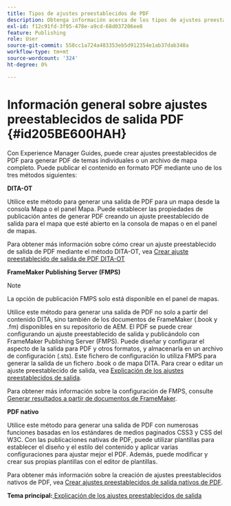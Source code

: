 ```yaml
---
title: Tipos de ajustes preestablecidos de PDF
description: Obtenga información acerca de los tipos de ajustes preestablecidos de PDF que puede crear con Adobe Experience Manager Guides.
exl-id: f12c91fd-3f95-478e-a9cd-68d037206ee8
feature: Publishing
role: User
source-git-commit: 558cc1a724a483353eb5d912354e1ab37dab348a
workflow-type: tm+mt
source-wordcount: '324'
ht-degree: 0%

---
```


# Información general sobre ajustes preestablecidos de salida PDF {#id205BE600HAH}

Con Experience Manager Guides, puede crear ajustes preestablecidos de PDF para generar PDF de temas individuales o un archivo de mapa completo. Puede publicar el contenido en formato PDF mediante uno de los tres métodos siguientes:

**DITA-OT**

Utilice este método para generar una salida de PDF para un mapa desde la consola Mapa o el panel Mapa. Puede establecer las propiedades de publicación antes de generar PDF creando un ajuste preestablecido de salida para el mapa que esté abierto en la consola de mapas o en el panel de mapas.

Para obtener más información sobre cómo crear un ajuste preestablecido de salida de PDF mediante el método DITA-OT, vea [Crear ajuste preestablecido de salida de PDF DITA-OT](./generate-output-pdf-dita-ot.md)

**FrameMaker Publishing Server (FMPS)**

>[!NOTE]
>
> La opción de publicación FMPS solo está disponible en el panel de mapas.

Utilice este método para generar una salida de PDF no solo a partir del contenido DITA, sino también de los documentos de FrameMaker (.book y .fm) disponibles en su repositorio de AEM. El PDF se puede crear configurando un ajuste preestablecido de salida y publicándolo con FrameMaker Publishing Server (FMPS). Puede diseñar y configurar el aspecto de la salida para PDF y otros formatos, y almacenarla en un archivo de configuración (.sts). Este fichero de configuración lo utiliza FMPS para generar la salida de un fichero .book o de mapa DITA. Para crear o editar un ajuste preestablecido de salida, vea [Explicación de los ajustes preestablecidos de salida](../user-guide/generate-output-understand-presets.md).

Para obtener más información sobre la configuración de FMPS, consulte [Generar resultados a partir de documentos de FrameMaker](../user-guide/fm-output-generatation.md).

**PDF nativo**

Utilice este método para generar una salida de PDF con numerosas funciones basadas en los estándares de medios paginados CSS3 y CSS del W3C. Con las publicaciones nativas de PDF, puede utilizar plantillas para establecer el diseño y el estilo del contenido y aplicar varias configuraciones para ajustar mejor el PDF. Además, puede modificar y crear sus propias plantillas con el editor de plantillas.

Para obtener más información sobre la creación de ajustes preestablecidos nativos de PDF, vea [Crear ajustes preestablecidos de salida nativos de PDF](../web-editor/native-pdf-web-editor.md).





**Tema principal:**[ Explicación de los ajustes preestablecidos de salida](generate-output-understand-presets.md)
